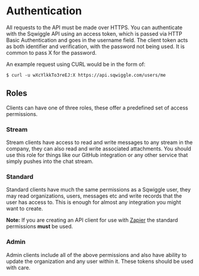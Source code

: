 # Authentication

All requests to the API must be made over HTTPS. You can authenticate with the Sqwiggle API 
using an access token, which is passed via HTTP Basic Authentication and goes in the username 
field. The client token acts as both identifier and verification, with the password not being used. It is common to pass X for the password.

An example request using CURL would be in the form of:

`$ curl -u wXcYlkkTo3reEJ:X https://api.sqwiggle.com/users/me`


## Roles

Clients can have one of three roles, these offer a predefined set of access permissions.

### Stream
Stream clients have access to read and write messages to any stream in the company, they can also read and write associated attachments. You should use this role for things like our GitHub integration or any other service that simply pushes into the chat stream. 

### Standard
Standard clients have much the same permissions as a Sqwiggle user, they may read organizations, users, messages etc and write records that the user has access to. This is enough for almost any integration you might want to create. 

**Note:** If you are creating an API client for use with [Zapier](https://www.zapier.com) the standard permissions **must** be used.

### Admin
Admin clients include all of the above permissions and also have ability to update the organization and any user within it. These tokens should be used with care.
